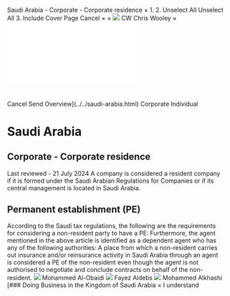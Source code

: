 Saudi Arabia - Corporate - Corporate residence
×
1.
2.
Unselect All
Unselect All
3.
Include Cover Page
Cancel
×
×
![](../../-/media/world-wide-tax-summaries/attachments/global---chris-wooley.ashx%3Frev=ac5e5f3223b34096b1afc2a6009c7320&revision=ac5e5f32-23b3-4096-b1af-c2a6009c7320&hash=859B7ADC84DC2CBEC9760E9E6EE7DE6D0A8BFCDF)
CW
Chris Wooley
×
![](corporate-residence.html)
######
Cancel
Send
Overview](../../saudi-arabia.html)
Corporate
Individual
# Saudi Arabia
## Corporate - Corporate residence
Last reviewed - 21 July 2024
A company is considered a resident company if it is formed under the Saudi Arabian Regulations for Companies or if its central management is located in Saudi Arabia.
## Permanent establishment (PE)
According to the Saudi tax regulations, the following are the requirements for considering a non-resident party to have a PE:
Furthermore, the agent mentioned in the above article is identified as a dependent agent who has any of the following authorities:
A place from which a non-resident carries out insurance and/or reinsurance activity in Saudi Arabia through an agent is considered a PE of the non-resident even though the agent is not authorised to negotiate and conclude contracts on behalf of the non-resident.
![](../../-/media/world-wide-tax-summaries/attachments/saudi-_arabia---mohammed_al_obaidi.ashx%3Frev=253d28e9302f4c2f88ae4d79c0165d94&revision=253d28e9-302f-4c2f-88ae-4d79c0165d94&hash=9DCF61D7E180D2FAF104FC7284F888DB6F4800A2)
Mohammed Al-Obaidi
![](../../-/media/world-wide-tax-summaries/attachments/saudiarabia---fayezaldebs.ashx%3Frev=274384aab0ec49968a7cf8e0c9533de2&revision=274384aa-b0ec-4996-8a7c-f8e0c9533de2&hash=7DB119184F0AE39BF1C8889275F76AB25A5199A0)
Fayez Aldebs
![](../../-/media/world-wide-tax-summaries/saudiarabiamohammed-alkhashimo-alkhashi--personal-photojpg20220618065042022.ashx%3Frev=278cdd0d8fc14279bd6ba299b3b117d7&revision=278cdd0d-8fc1-4279-bd6b-a299b3b117d7&hash=C7E6BE52B5E159F86CDEDB0BFF112C562353B9D9)
Mohammed Alkhashi
[### Doing Business in the Kingdom of Saudi Arabia
×
I understand